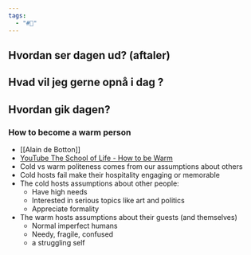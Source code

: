 ```yaml
---
tags:
  - "#📅"
---
```

## Hvordan ser dagen ud? (aftaler)


## Hvad vil jeg gerne opnå i dag ?


## Hvordan gik dagen?
### How to become a warm person 
- [[Alain de Botton]]
- [YouTube The School of Life - How to be Warm](https://m.youtube.com/watch?v=1MolmoFuXu4&pp=ygUbSG93IHRvIGJlY29tZSBhIHdhcm0gcGVyc29u) 
- Cold vs warm politeness comes from our assumptions about others 
- Cold hosts fail make their hospitality engaging or memorable 
- The cold hosts assumptions about other people:
	- Have high needs
	- Interested in serious topics like art and politics 
	- Appreciate formality 
- The warm hosts assumptions about their guests (and themselves)
	- Normal imperfect humans
	- Needy, fragile, confused 
	- a struggling self 
	